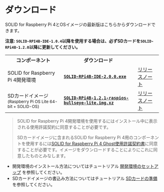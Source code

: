 # ダウンロード

SOLID for Raspberry Pi 4とOSイメージの最新版はこちらからダウンロードできます。
            
**注意: `SOLID-RPI4B-IDE-1.0.4`以降を使用する場合は、必ずSDカードを`SOLID-RPi4B-1.2.0`以降に更新してください。**

<table>
    <tr>
        <th>コンポーネント
        <th>ダウンロード
        <th>
    </tr>
    <tr>
        <td>SOLID for Raspberry Pi 4開発環境
        <td><a href="https://solid.kmckk.com/rpi4/download/SOLID-RPI4B-IDE-2.0.0.exe"><b><code>SOLID-RPi4B-IDE-2.0.0.exe</code></b></a>
        <td><a href="releases-devenv.md">リリースノート
    </tr>
    <tr>
        <td>SDカードイメージ<br><sup>(Raspberry Pi OS Lite 64-bit + SOLID-OS)</sup>
        <td><a href="https://solid.kmckk.com/rpi4/download/SOLID-RPi4B-1.2.1-raspios-bullseye-lite.img.xz"><b><code>SOLID-RPi4B-1.2.1-raspios-bullseye-lite.img.xz</code></b></a>
        <td><a href="releases-os.md">リリースノート
    </tr>
</table>

> SOLID for Raspberry Pi 4開発環境を使用するにはインストール中に表示される使用許諾契約に同意することが必要です。
>
> SDカードイメージに含まれるSOLID for Raspberry Pi 4用のコンポーネントを使用するには[SOLID for Raspberry Pi 4 Ghost使用許諾契約書](eula-ghost.md)に同意することが必要です。イメージをダウンロードすることによりにこれに同意したものとみなします。

- 開発環境のインストール方法についてはチュートリアル [開発環境のセットアップ](setup-devenv.md) を参照してください。
- SDカードイメージの書込み方法についてはチュートリアル [SDカードの準備](flashing-sd-card.md) を参照してください。

